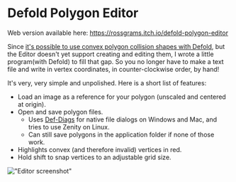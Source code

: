 # Defold Polygon Editor

Web version available here: https://rossgrams.itch.io/defold-polygon-editor

Since [it's possible to use convex polygon collision shapes with Defold](https://forum.defold.com/t/does-defold-support-only-three-shapes-for-collision-solved/1985), but the Editor doesn't yet support creating and editing them, I wrote a little program(with Defold) to fill that gap. So you no longer have to make a text file and write in vertex coordinates, in counter-clockwise order, by hand!

It's very, very simple and unpolished. Here is a short list of features:
- Load an image as a reference for your polygon (unscaled and centered at origin).
- Open and save polygon files.
    - Uses [Def-Diags](https://github.com/andsve/def-diags/) for native file dialogs on Windows and Mac, and tries to use Zenity on Linux.
    - Can still save polygons in the application folder if none of those work.
- Highlights convex (and therefore invalid) vertices in red.
- Hold shift to snap vertices to an adjustable grid size.

!["Editor screenshot"](https://raw.githubusercontent.com/rgrams/defold_polygon_editor/master/screenshot.png)
